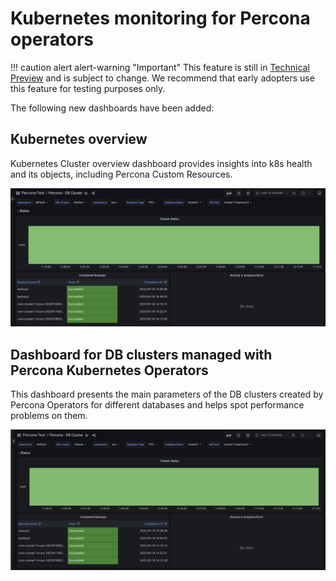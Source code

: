# Kubernetes monitoring for Percona operators 

!!! caution alert alert-warning "Important"
    This feature is still in [Technical Preview](https://docs.percona.com/percona-monitoring-and-management/details/glossary.html#technical-preview) and is subject to change. We recommend that early adopters use this feature for testing purposes only.


The following new dashboards have been added:

## Kubernetes overview

Kubernetes Cluster overview dashboard provides insights into k8s health and its objects, including Percona Custom Resources.

![!image](../../_images/K8s_summary_dashboard_for_operators.png)

## Dashboard for DB clusters managed with Percona Kubernetes Operators

This dashboard presents the main parameters of the DB clusters created by Percona Operators for different databases and helps spot performance problems on them. 

![!image](../../_images/PMM_DB_clusters_managed_percona_kubernetes_operators.png)


